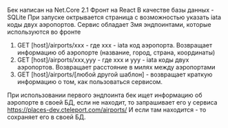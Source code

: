 Бек написан на Net.Core 2.1
Фронт на React
В качестве базы данных - SQLite
При запуске октрывается страница с возможностью указать iata коды двух аэропортов.
Сервис обладает 3мя эндпоинтами, которые используются во фронте
 1. GET [host]/airports/xxx - где ххх - iata код аэропорта. Возвращает информацию об аэропорте (название, город, страна, координаты)
 2. GET [host]/airports/xxx,yyy - где ххх и yyy - iata коды двух аэропортов. Возвращает расстояние в милях между аэропортами
 3. GET [host]/airports/[любой другой шаблон] - возвращает краткую информацию о том, как пользоваться сервисом.

При использовании первого эндпоинта бек ищет информацию об аэропорте в своей БД, если не находит, то запрашивает его у сервиса https://places-dev.cteleport.com/airports/ И если там находится - то сохраняет его в своей БД. 
